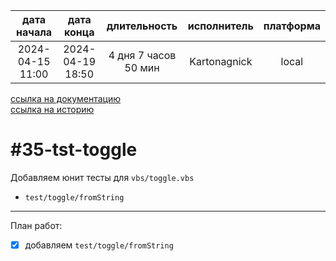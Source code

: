 |   дата начала    |    дата конца    |     длительность     | исполнитель  | платформа |
|:----------------:|:----------------:|:--------------------:|:------------:|:---------:|
| 2024-04-15 11:00 | 2024-04-19 18:50 | 4 дня 7 часов 50 мин | Kartonagnick |   local   |

[ссылка на документацию](../docs.md)  
[ссылка на историю](../history.md#-v035-tst)  

#35-tst-toggle
==============
Добавляем юнит тесты для  `vbs/toggle.vbs`  
 - `test/toggle/fromString`  

--------------------------------------------------------------------------------

План работ:  
  - [x] добавляем `test/toggle/fromString`  

